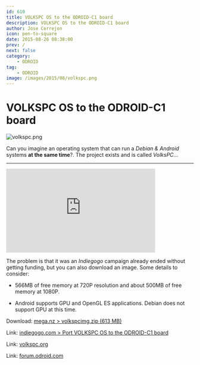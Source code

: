 ```yaml
---
id: 610
title: VOLKSPC OS to the ODROID-C1 board
description: VOLKSPC OS to the ODROID-C1 board
author: Jose Cerrejon
icon: pen-to-square
date: 2015-08-26 08:38:00
prev: /
next: false
category:
    - ODROID
tag:
    - ODROID
image: /images/2015/08/volkspc.png
---
```


# VOLKSPC OS to the ODROID-C1 board

![volkspc.png](/images/2015/08/volkspc.png)

Can you imagine an operating system that can run a _Debian & Android_ systems **at the same time**?. The project exists and is called _VolksPC_...

---

<iframe width="400" height="225" src="https://www.youtube.com/embed/QqJgAokMZu0?rel=0&amp;showinfo=0" frameborder="0" allowfullscreen></iframe>

The problem is that it was an _Indiegogo_ campaign already ended without getting funding, but you can also download an image. Some details to consider:

-   566MB of free memory at 720P resolution and about 500MB of free memory at 1080P.

-   Android supports GPU and OpenGL ES applications. Debian does not support GPU at this time.

Download: [mega.nz > volkspcimg.zip (613 MB)](https://mega.nz/#!iFsyFYoC!Rn-2735qnG4TlrUPwju646vzKBSwjkecfmzxg3lSuQA)

Link: [indiegogo.com > Port VOLKSPC OS to the ODROID-C1 board](https://www.indiegogo.com/projects/port-volkspc-os-to-the-odroid-c1-board#/story)

Link: [volkspc.org](https://www.volkspc.org/)

Link: [forum.odroid.com](https://forum.odroid.com/viewtopic.php?f=111&t=14374)
